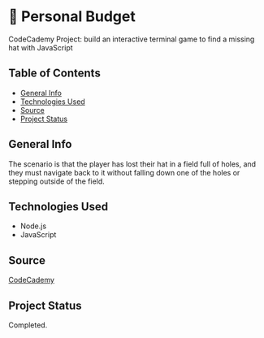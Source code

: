 # :tophat: Personal Budget #
CodeCademy Project: build an interactive terminal game to find a missing hat with JavaScript

## Table of Contents ##
* [General Info](#General-Info)
* [Technologies Used](#Technologies-Used)
* [Source](#Source)
* [Project Status](#Project-Status)

## General Info ##
The scenario is that the player has lost their hat in a field full of holes, and they must navigate back to it without falling down one of the holes or stepping outside of the field.

## Technologies Used ##
* Node.js
* JavaScript

## Source ##
[CodeCademy](http://www.codecademy.com)

## Project Status ##
Completed.
